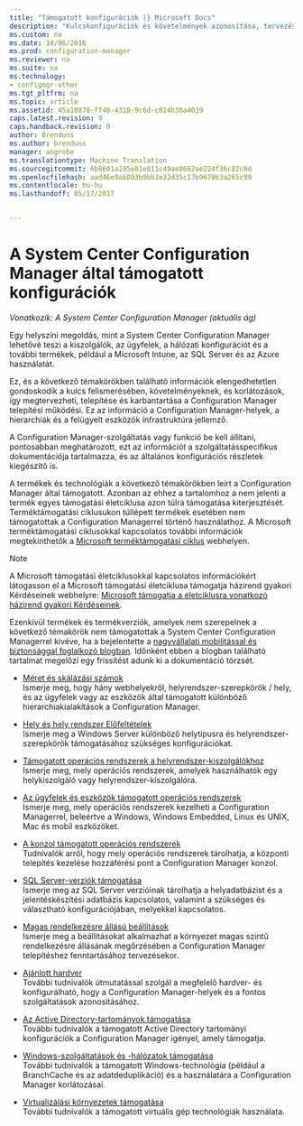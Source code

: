 ```yaml
---
title: "Támogatott konfigurációk |} Microsoft Docs"
description: "Kulcskonfigurációk és követelmények azonosítása, tervezése, telepítése és kezelése a System Center Configuration Manager funkcionális telepítéséből."
ms.custom: na
ms.date: 10/06/2016
ms.prod: configuration-manager
ms.reviewer: na
ms.suite: na
ms.technology:
- configmgr-other
ms.tgt_pltfrm: na
ms.topic: article
ms.assetid: 45a10878-ff48-4318-9c6d-c014b38a4039
caps.latest.revision: 9
caps.handback.revision: 0
author: Brenduns
ms.author: brenduns
manager: angrobe
ms.translationtype: Machine Translation
ms.sourcegitcommit: 6b8601a195e81e011c49ae8662ae224f36c82c0d
ms.openlocfilehash: aad46e9ab893b9bb3e32d35c17b9678b3a265c99
ms.contentlocale: hu-hu
ms.lasthandoff: 05/17/2017


---
```

# <a name="supported-configurations-for-system-center-configuration-manager"></a>A System Center Configuration Manager által támogatott konfigurációk

*Vonatkozik: A System Center Configuration Manager (aktuális ág)*

Egy helyszíni megoldás, mint a System Center Configuration Manager lehetővé teszi a kiszolgálók, az ügyfelek, a hálózati konfigurációt és a további termékek, például a Microsoft Intune, az SQL Server és az Azure használatát.

Ez, és a következő témakörökben található információk elengedhetetlen gondoskodik a kulcs felismerésében, követelményeknek, és korlátozások, így megtervezheti, telepítése és karbantartása a Configuration Manager telepítési működési.  Ez az információ a Configuration Manager-helyek, a hierarchiák és a felügyelt eszközök infrastruktúra jellemző.

A Configuration Manager-szolgáltatás vagy funkció be kell állítani, pontosabban meghatározott, ezt az információt a szolgáltatásspecifikus dokumentációja tartalmazza, és az általános konfigurációs részletek kiegészítő is.  

 A termékek és technológiák a következő témakörökben leírt a Configuration Manager által támogatott. Azonban az ehhez a tartalomhoz a nem jelenti a termék egyes támogatási életciklusa azon túlra támogatása kiterjesztését. Terméktámogatási ciklusukon túllépett termékek esetében nem támogatottak a Configuration Managerrel történő használathoz. A Microsoft terméktámogatási ciklusokkal kapcsolatos további információk megtekinthetők a [Microsoft terméktámogatási ciklus](http://go.microsoft.com/fwlink/p/?LinkId=208270) webhelyen.  

> [!NOTE]  
>  A Microsoft támogatási életciklusokkal kapcsolatos információkért látogasson el a Microsoft támogatási életciklusa támogatja házirend gyakori Kérdéseinek webhelyre: [Microsoft támogatja a életciklusra vonatkozó házirend gyakori Kérdéseinek](http://go.microsoft.com/fwlink/p/?LinkId=31976).  

 Ezenkívül termékek és termékverziók, amelyek nem szerepelnek a következő témakörök nem támogatottak a System Center Configuration Managerrel kivéve, ha a bejelentette a [nagyvállalati mobilitással és biztonsággal foglalkozó blogban](https://blogs.technet.microsoft.com/enterprisemobility/).  Időnként ebben a blogban található tartalmat megelőzi egy frissítést adunk ki a dokumentáció törzsét.


-  [Méret és skálázási számok](../../../core/plan-design/configs/size-and-scale-numbers.md)  
Ismerje meg, hogy hány webhelyekről, helyrendszer-szerepkörök / hely, és az ügyfelek vagy az eszközök által támogatott különböző hierarchiakialakítások a Configuration Manager.

-  [Hely és hely rendszer Előfeltételek](../../../core/plan-design/configs/site-and-site-system-prerequisites.md)  
Ismerje meg a Windows Server különböző helytípusra és helyrendszer-szerepkörök támogatásához szükséges konfigurációkat.

-  [Támogatott operációs rendszerek a helyrendszer-kiszolgálókhoz](../../../core/plan-design/configs/supported-operating-systems-for-site-system-servers.md)  
Ismerje meg, mely operációs rendszerek, amelyek használhatók egy helykiszolgáló vagy helyrendszer-kiszolgálóra.

-  [Az ügyfelek és eszközök támogatott operációs rendszerek](../../../core/plan-design/configs/supported-operating-systems-for-clients-and-devices.md)  
Ismerje meg, mely operációs rendszerek kezelheti a Configuration Managerrel, beleértve a Windows, Windows Embedded, Linux és UNIX, Mac és mobil eszközöket.

-  [A konzol támogatott operációs rendszerek](../../../core/plan-design/configs/supported-operating-systems-consoles.md)  
Tudnivalók arról, hogy mely operációs rendszerek tárolhatja, a központi telepítés kezelése hozzáférési pont a Configuration Manager konzol.  

-  [SQL Server-verziók támogatása](../../../core/plan-design/configs/support-for-sql-server-versions.md)  
Ismerje meg az SQL Server verzióinak tárolhatja a helyadatbázist és a jelentéskészítési adatbázis kapcsolatos, valamint a szükséges és választható konfigurációjában, melyekkel kapcsolatos.

-  [Magas rendelkezésre állású beállítások](../../../protect/understand/high-availability-options.md)  
Ismerje meg a beállításokat alkalmazhat a környezet magas szintű rendelkezésre állásának megőrzésében a Configuration Manager telepítéshez fenntartásához tervezésekor.

-  [Ajánlott hardver](../../../core/plan-design/configs/recommended-hardware.md)  
További tudnivalók útmutatással szolgál a megfelelő hardver- és konfigurálható, hogy a Configuration Manager-helyek és a fontos szolgáltatások azonosításához.

-  [Az Active Directory-tartományok támogatása](../../../core/plan-design/configs/support-for-active-directory-domains.md)  
További tudnivalók a támogatott Active Directory tartományi konfigurációk a Configuration Manager igényel, amely támogatja.

-  [Windows-szolgáltatások és -hálózatok támogatása](../../../core/plan-design/configs/support-for-windows-features-and-networks.md)  
További tudnivalók a támogatott Windows-technológia (például a BranchCache és az adatdeduplikáció) és a használatára a Configuration Manager korlátozásai.

-  [Virtualizálási környezetek támogatása](../../../core/plan-design/configs/support-for-virtualization-environments.md)  
További tudnivalók a támogatott virtuális gép technológiák használata.

